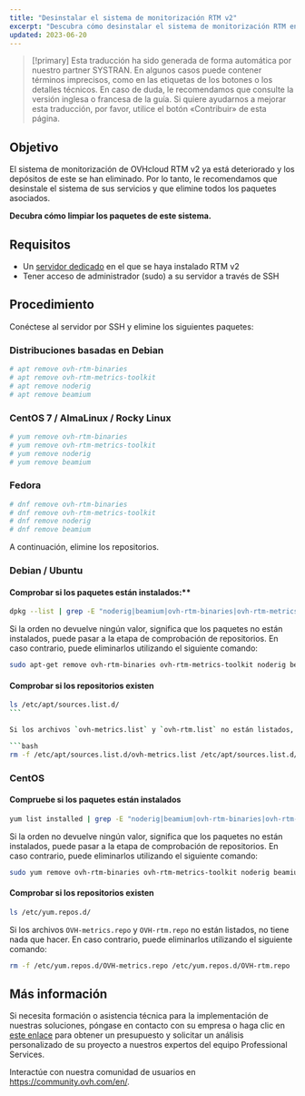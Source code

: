 ```yaml
---
title: "Desinstalar el sistema de monitorización RTM v2"
excerpt: "Descubra cómo desinstalar el sistema de monitorización RTM en un servicio"
updated: 2023-06-20
---
```


> [!primary]
> Esta traducción ha sido generada de forma automática por nuestro partner SYSTRAN. En algunos casos puede contener términos imprecisos, como en las etiquetas de los botones o los detalles técnicos. En caso de duda, le recomendamos que consulte la versión inglesa o francesa de la guía. Si quiere ayudarnos a mejorar esta traducción, por favor, utilice el botón «Contribuir» de esta página.
>

## Objetivo

El sistema de monitorización de OVHcloud RTM v2 ya está deteriorado y los depósitos de este se han eliminado. Por lo tanto, le recomendamos que desinstale el sistema de sus servicios y que elimine todos los paquetes asociados.

**Decubra cómo limpiar los paquetes de este sistema.**

## Requisitos

- Un [servidor dedicado](/links/bare-metal/bare-metal/) en el que se haya instalado RTM v2
- Tener acceso de administrador (sudo) a su servidor a través de SSH

## Procedimiento

Conéctese al servidor por SSH y elimine los siguientes paquetes:

### Distribuciones basadas en Debian

```bash
# apt remove ovh-rtm-binaries
# apt remove ovh-rtm-metrics-toolkit
# apt remove noderig
# apt remove beamium
```

### CentOS 7 / AlmaLinux / Rocky Linux

```bash
# yum remove ovh-rtm-binaries
# yum remove ovh-rtm-metrics-toolkit
# yum remove noderig
# yum remove beamium
```

### Fedora

```bash
# dnf remove ovh-rtm-binaries
# dnf remove ovh-rtm-metrics-toolkit
# dnf remove noderig
# dnf remove beamium
```

A continuación, elimine los repositorios.

### Debian / Ubuntu

#### Comprobar si los paquetes están instalados:**

```bash
dpkg --list | grep -E "noderig|beamium|ovh-rtm-binaries|ovh-rtm-metrics-toolkit"
```

Si la orden no devuelve ningún valor, significa que los paquetes no están instalados, puede pasar a la etapa de comprobación de repositorios. En caso contrario, puede eliminarlos utilizando el siguiente comando:

```bash
sudo apt-get remove ovh-rtm-binaries ovh-rtm-metrics-toolkit noderig beamium
```

#### Comprobar si los repositorios existen

```bash
ls /etc/apt/sources.list.d/
``` 

Si los archivos `ovh-metrics.list` y `ovh-rtm.list` no están listados, no tiene nada que hacer. En caso contrario, puede eliminarlos utilizando el siguiente comando:

```bash
rm -f /etc/apt/sources.list.d/ovh-metrics.list /etc/apt/sources.list.d/ovh-rtm.list
```

### CentOS

#### Compruebe si los paquetes están instalados

```bash
yum list installed | grep -E "noderig|beamium|ovh-rtm-binaries|ovh-rtm-metrics-toolkit"
```

Si la orden no devuelve ningún valor, significa que los paquetes no están instalados, puede pasar a la etapa de comprobación de repositorios. En caso contrario, puede eliminarlos utilizando el siguiente comando:

```bash
sudo yum remove ovh-rtm-binaries ovh-rtm-metrics-toolkit noderig beamium
```

#### Comprobar si los repositorios existen

```bash
ls /etc/yum.repos.d/
```

Si los archivos `OVH-metrics.repo` y `OVH-rtm.repo` no están listados, no tiene nada que hacer. En caso contrario, puede eliminarlos utilizando el siguiente comando: 

```bash
rm -f /etc/yum.repos.d/OVH-metrics.repo /etc/yum.repos.d/OVH-rtm.repo
```

## Más información

Si necesita formación o asistencia técnica para la implementación de nuestras soluciones, póngase en contacto con su empresa o haga clic en [este enlace](/links/professional-services) para obtener un presupuesto y solicitar un análisis personalizado de su proyecto a nuestros expertos del equipo Professional Services.

Interactúe con nuestra comunidad de usuarios en <https://community.ovh.com/en/>.
